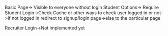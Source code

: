 Basic Page-> Visible to everyone without login
Student Options-> Require Student Login->Check Cache or other ways to check user logged in or not->if not logged in redirect to signup/login page->else to the particular page

<!-- Same for Recruiter -->
Recruiter Login->Not implemented yet
